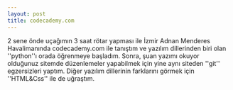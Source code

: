 ```yaml
---
layout: post
title: codecademy.com
---
```


2 sene önde uçağımın 3 saat rötar yapması ile İzmir Adnan Menderes Havalimanında codecademy.com ile tanıştım ve yazılım dillerinden biri olan ''python''ı orada öğrenmeye başladım.
Sonra, şuan yazımı okuyor olduğunuz sitemde düzenlemeler yapabilmek için yine aynı siteden ''git'' egzersizleri yaptım. 
Diğer yazılım dillerinin farklarını görmek için ''HTML&Css'' ile de uğraştım. 